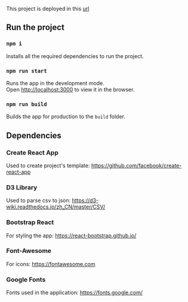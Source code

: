 This project is deployed in this [url](https://music-app-react.netlify.com/)

## Run the project

### `npm i`

Installs all the required dependencies to run the project.

### `npm run start`

Runs the app in the development mode.<br />
Open [http://localhost:3000](http://localhost:3000) to view it in the browser.

### `npm run build`

Builds the app for production to the `build` folder.<br />


## Dependencies

### Create React App

Used to create project's template: https://github.com/facebook/create-react-app

### D3 Library

Used to parse csv to json: https://d3-wiki.readthedocs.io/zh_CN/master/CSV/

### Bootstrap React

For styling the app: https://react-bootstrap.github.io/

### Font-Awesome

For icons: https://fontawesome.com

### Google Fonts

Fonts used in the application: https://fonts.google.com/




